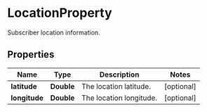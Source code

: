 

# LocationProperty

Subscriber location information.

## Properties

| Name | Type | Description | Notes |
|------------ | ------------- | ------------- | -------------|
|**latitude** | **Double** | The location latitude. |  [optional] |
|**longitude** | **Double** | The location longitude. |  [optional] |



